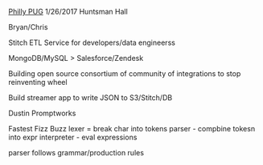 [Philly PUG](https://www.meetup.com/phillypug/events/236726527/)
1/26/2017
Huntsman Hall

Bryan/Chris

Stitch
ETL Service for developers/data engineerss

MongoDB/MySQL > Salesforce/Zendesk

Building open source consortium of community of integrations to stop reinventing wheel

Build streamer app to write JSON to S3/Stitch/DB

Dustin
Promptworks

Fastest Fizz Buzz
lexer = break char into tokens
parser - compbine tokesn into expr
interpreter - eval expressions


parser follows grammar/production rules
